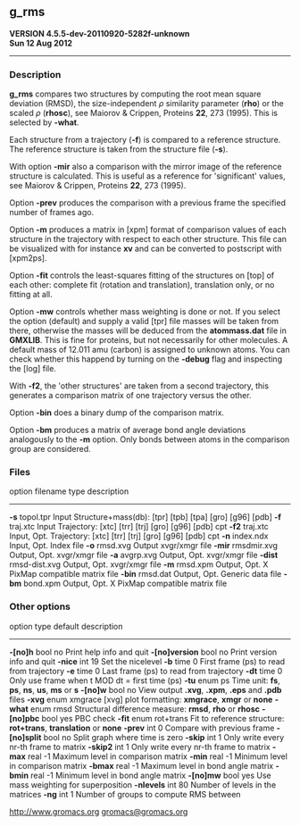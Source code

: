 g_rms
------

**VERSION 4.5.5-dev-20110920-5282f-unknown\
 Sun 12 Aug 2012**

* * * * *

### Description

**g_rms** compares two structures by computing the root mean square
deviation (RMSD), the size-independent $\rho$ similarity parameter (**rho**) or
the scaled $\rho$ (**rhosc**), see Maiorov & Crippen, Proteins **22**, 273
(1995). This is selected by **-what**.

Each structure from a trajectory (**-f**) is compared to a reference
structure. The reference structure is taken from the structure file
(**-s**).

With option **-mir** also a comparison with the mirror image of the
reference structure is calculated. This is useful as a reference for
'significant' values, see Maiorov & Crippen, Proteins **22**, 273
(1995).

Option **-prev** produces the comparison with a previous frame the
specified number of frames ago.

Option **-m** produces a matrix in [xpm] format of comparison values of
each structure in the trajectory with respect to each other structure.
This file can be visualized with for instance **xv** and can be converted
to postscript with [xpm2ps].

Option **-fit** controls the least-squares fitting of the structures on
[top] of each other: complete fit (rotation and translation),
translation only, or no fitting at all.

Option **-mw** controls whether mass weighting is done or not. If you
select the option (default) and supply a valid [tpr] file masses will
be taken from there, otherwise the masses will be deduced from the
**atommass.dat** file in **GMXLIB**. This is fine for proteins, but not
necessarily for other molecules. A default mass of 12.011 amu (carbon)
is assigned to unknown atoms. You can check whether this happend by
turning on the **-debug** flag and inspecting the [log] file.

With **-f2**, the 'other structures' are taken from a second trajectory,
this generates a comparison matrix of one trajectory versus the other.

Option **-bin** does a binary dump of the comparison matrix.

Option **-bm** produces a matrix of average bond angle deviations
analogously to the **-m** option. Only bonds between atoms in the
comparison group are considered.

### Files

  option        filename          type           description
  ------------- ----------------- -------------- ---------------------------------------------------------------------------------------------------------------------
  **-s**            topol.tpr     Input          Structure+mass(db): [tpr]  [tpb]  [tpa]  [gro]  [g96]  [pdb]
  **-f**             traj.xtc     Input          Trajectory: [xtc]  [trr]  [trj]  [gro]  [g96]  [pdb] cpt
  **-f2**            traj.xtc     Input, Opt.    Trajectory: [xtc]  [trr]  [trj]  [gro]  [g96]  [pdb] cpt
  **-n**            index.ndx     Input, Opt.    Index file
  **-o**             rmsd.xvg     Output         xvgr/xmgr file
  **-mir**        rmsdmir.xvg     Output, Opt.   xvgr/xmgr file
  **-a**            avgrp.xvg     Output, Opt.   xvgr/xmgr file
  **-dist**     rmsd-dist.xvg     Output, Opt.   xvgr/xmgr file
  **-m**             rmsd.xpm     Output, Opt.   X PixMap compatible matrix file
  **-bin**           rmsd.dat     Output, Opt.   Generic data file
  **-bm**            bond.xpm     Output, Opt.   X PixMap compatible matrix file

### Other options

  option               type   default       description
  -------------------- ------ ------------- ------------------------------------------------------------------
  **-[no]h**           bool   no            Print help info and quit
  **-[no]version**     bool   no            Print version info and quit
  **-nice**            int    19            Set the nicelevel
  **-b**               time   0             First frame (ps) to read from trajectory
  **-e**               time   0             Last frame (ps) to read from trajectory
  **-dt**              time   0             Only use frame when t MOD dt = first time (ps)
  **-tu**              enum   ps            Time unit: **fs**, **ps**, **ns**, **us**, **ms** or **s**
  **-[no]w**           bool   no            View output **.xvg**, **.xpm**, **.eps** and **.pdb** files
  **-xvg**             enum   xmgrace       [xvg] plot formatting: **xmgrace**, **xmgr** or **none**
  **-what**            enum   rmsd          Structural difference measure: **rmsd**, **rho** or **rhosc**
  **-[no]pbc**         bool   yes           PBC check
  **-fit**             enum   rot+trans     Fit to reference structure: **rot+trans**, **translation** or **none**
  **-prev**            int    0             Compare with previous frame
  **-[no]split**       bool   no            Split graph where time is zero
  **-skip**            int    1             Only write every nr-th frame to matrix
  **-skip2**           int    1             Only write every nr-th frame to matrix
  **-max**             real   -1            Maximum level in comparison matrix
  **-min**             real   -1            Minimum level in comparison matrix
  **-bmax**            real   -1            Maximum level in bond angle matrix
  **-bmin**            real   -1            Minimum level in bond angle matrix
  **-[no]mw**          bool   yes           Use mass weighting for superposition
  **-nlevels**         int    80            Number of levels in the matrices
  **-ng**              int    1             Number of groups to compute RMS between

<http://www.gromacs.org> <gromacs@gromacs.org>


